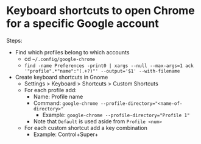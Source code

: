 # Keyboard shortcuts to open Chrome for a specific Google account

Steps:

* Find which profiles belong to which accounts
    * cd `~/.config/google-chrome`
    * `find -name Preferences -print0 | xargs --null --max-args=1 ack '"profile".*"name":"(.+?)"' --output='$1' --with-filename`
* Create keyboard shortcuts in Gnome
    * Settings > Keyboard > Shortcuts > Custom Shortcuts
    * For each profile add:
        * Name: Profile name
        * Command: `google-chrome --profile-directory="<name-of-directory>"`
            * Example: `google-chrome --profile-directory="Profile 1"`
        * Note that `Default` is used aside from `Profile <num>`
    * For each custom shortcut add a key combination
        * Example: Control+Super+<first-letter-of-account>
